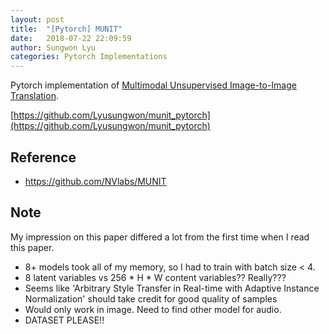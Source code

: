 ```yaml
---
layout: post
title:  "[Pytorch] MUNIT"
date:   2018-07-22 22:09:59
author: Sungwon Lyu
categories: Pytorch Implementations
---
```


Pytorch implementation of [Multimodal Unsupervised Image-to-Image Translation](https://lyusungwon.github.io/dl/2018/04/18/munit.html).

[https://github.com/Lyusungwon/munit_pytorch](https://github.com/Lyusungwon/munit_pytorch)

## Reference
- https://github.com/NVlabs/MUNIT

## Note 
My impression on this paper differed a lot from the first time when I read this paper.
- 8+ models took all of my memory, so I had to train with batch size < 4. 
- 8 latent variables vs 256 * H * W content variables?? Really???
- Seems like 'Arbitrary Style Transfer in Real-time with Adaptive Instance Normalization' should take credit for good quality of samples
- Would only work in image. Need to find other model for audio.
- DATASET PLEASE!!